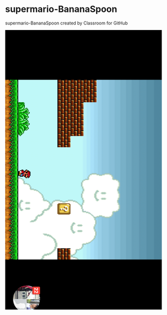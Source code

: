 # supermario-BananaSpoon
supermario-BananaSpoon created by Classroom for GitHub


![alt tag](https://github.com/DeLaSalleUniversity-Manila/supermario-BananaSpoon/blob/master/device-2015-12-07-194525.png)
